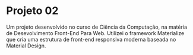 # Projeto 02
Um projeto desenvolvido no curso de Ciência da Computação, na matéria de Desevolvimento Front-End Para Web. Utilizei o framework Materialize que cria uma estrutura de front-end responsiva moderna baseada no Material Design.
